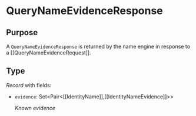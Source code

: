 # QueryNameEvidenceResponse


## Purpose


<!-- --8<-- [start:purpose] -->
A `QueryNameEvidenceResponse` is returned by the name engine in response to a [[QueryNameEvidenceRequest]].
<!-- --8<-- [end:purpose] -->

## Type


<!-- --8<-- [start:type] -->
<div class="type" markdown>

*Record* with fields:

- `evidence`: Set<Pair<[[IdentityName]],[[IdentityNameEvidence]]>>

  *Known evidence*
</div>
<!-- --8<-- [end:type] -->
